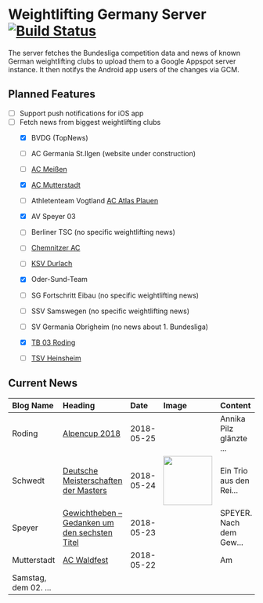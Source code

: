 # Weightlifting Germany Server [![Build Status](https://travis-ci.org/WGierke/weightlifting_germany_server.svg?branch=master)](https://travis-ci.org/WGierke/weightlifting_germany_server)

The server fetches the Bundesliga competition data and news of known German weightlifting clubs to upload them to a Google Appspot server instance.
It then notifys the Android app users of the changes via GCM.

## Planned Features
- [ ] Support push notifications for iOS app  
- [ ] Fetch news from biggest weightlifting clubs
    - [X] BVDG (TopNews)
    - [ ] AC Germania St.Ilgen (website under construction)
    - [ ] [AC Meißen](http://www.ac-meissen.de/index.php?start=1)
    - [X] [AC Mutterstadt](http://www.ac-mutterstadt.de/index.php?start=1)
    - [ ] Athletenteam Vogtland [AC Atlas Plauen](https://acatlas.wordpress.com/)
    - [X] AV Speyer 03
    - [ ] Berliner TSC (no specific weightlifting news)
    - [ ] [Chemnitzer AC](http://chemnitzer-athletenclub.de/aktuelles/news/page/1/)
    - [ ] [KSV Durlach](http://ksvdurlach.de/news?page_n54=1)
    - [X] Oder-Sund-Team
    - [ ] SG Fortschritt Eibau (no specific weightlifting news)
    - [ ] SSV Samswegen (no specific weightlifting news)
    - [ ] SV Germania Obrigheim (no news about 1. Bundesliga)
    - [X] [TB 03 Roding](http://www.tb03-gewichtheben.de/page/1/)
    - [ ] [TSV Heinsheim](http://gewichtheben.tsv-heinsheim.de/index.php?start=1)


## Current News

| Blog Name   | Heading                                                                                                                          | Date       | Image                                                                                                                                  | Content                 |
|:------------|:---------------------------------------------------------------------------------------------------------------------------------|:-----------|:---------------------------------------------------------------------------------------------------------------------------------------|:------------------------|
| Roding      | [Alpencup 2018](https://www.tb03-gewichtheben.de/2018/05/alpencup-2018/)                                                         | 2018-05-25 |                                                                                                                                        | Annika Pilz glänzte ... |
| Schwedt     | [Deutsche Meisterschaften der Masters](http://gewichtheben.blauweiss65-schwedt.de/?p=7693)                                       | 2018-05-24 | <img src='http://gewichtheben.blauweiss65-schwedt.de/wp-content/uploads/2018/05/Denny-Unger-Reissen-97-kg-300x225.jpg' width='100px'/> | Ein Trio aus den Rei... |
| Speyer      | [Gewichtheben – Gedanken um den sechsten Titel](https://www.av03-speyer.de/2018/05/gewichtheben-gedanken-um-den-sechsten-titel/) | 2018-05-23 |                                                                                                                                        | SPEYER. Nach dem Gew... |
| Mutterstadt | [AC Waldfest](http://www.ac-mutterstadt.de/index.php?start=0&heading=1a797be593a997db61f1187966b2aa491526940000.0)               | 2018-05-22 |                                                                                                                                        | Am
Samstag, dem 02. ... |